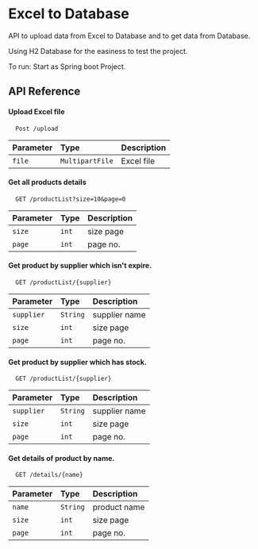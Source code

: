 
# Excel to Database

API to upload data from Excel to Database and to get data from Database.

Using H2 Database for the easiness to test the project.

To run: Start as Spring boot Project.



## API Reference

#### Upload Excel file

```http
  Post /upload
```

| Parameter | Type     | Description                |
| :-------- | :------- | :------------------------- |
| `file` | `MultipartFile` |    Excel file|


#### Get all products details

```http
  GET /productList?size=10&page=0
```

| Parameter | Type     | Description                |
| :-------- | :------- | :------------------------- |
| `size` | `int` |    size page|
| `page` | `int` |   page no. |


#### Get product by supplier which isn't expire.

```http
  GET /productList/{supplier}
```

| Parameter | Type     | Description                       |
| :-------- | :------- | :-------------------------------- |
| `supplier` | `String` |    supplier name|
| `size` | `int` |    size page|
| `page` | `int` |   page no. |


#### Get product by supplier which has stock.

```http
  GET /productList/{supplier}
```

| Parameter | Type     | Description                       |
| :-------- | :------- | :-------------------------------- |
| `supplier` | `String` |    supplier name|
| `size` | `int` |    size page|
| `page` | `int` |   page no. |


#### Get details of product by name.
```http
  GET /details/{name}
```

| Parameter | Type     | Description                       |
| :-------- | :------- | :-------------------------------- |
| `name` | `String` |    product name|
| `size` | `int` |    size page|
| `page` | `int` |   page no. |


